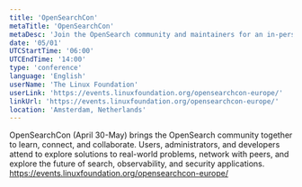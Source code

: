 ```yaml
---
title: 'OpenSearchCon'
metaTitle: 'OpenSearchCon'
metaDesc: 'Join the OpenSearch community and maintainers for an in-person conference.'
date: '05/01'
UTCStartTime: '06:00'
UTCEndTime: '14:00'
type: 'conference'
language: 'English'
userName: 'The Linux Foundation'
userLink: 'https://events.linuxfoundation.org/opensearchcon-europe/'
linkUrl: 'https://events.linuxfoundation.org/opensearchcon-europe/'
location: 'Amsterdam, Netherlands'
---
```


OpenSearchCon (April 30-May) brings the OpenSearch community together to learn, connect, and collaborate. Users, administrators, and developers attend to explore solutions to real-world problems, network with peers, and explore the future of search, observability, and security applications.
https://events.linuxfoundation.org/opensearchcon-europe/
